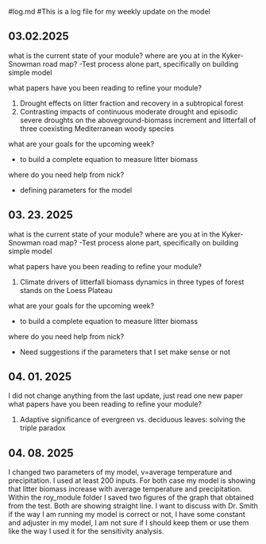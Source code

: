 #log.md
#This is a log file for my weekly update on the model

## 03.02.2025
what is the current state of your module? where are you at in the Kyker-Snowman road map?
-Test process alone part, specifically on building simple model

what papers have you been reading to refine your module?
1. Drought effects on litter fraction and recovery in a subtropical forest
2. Contrasting impacts of continuous moderate drought and episodic severe droughts on the aboveground-biomass increment and litterfall of three coexisting Mediterranean woody species

what are your goals for the upcoming week?
- to build a complete equation to measure litter biomass 

where do you need help from nick?
- defining parameters for the model

## 03. 23. 2025
what is the current state of your module? where are you at in the Kyker-Snowman road map?
-Test process alone part, specifically on building simple model

what papers have you been reading to refine your module?
1. Climate drivers of litterfall biomass dynamics in three types of forest stands on the Loess Plateau

what are your goals for the upcoming week?
- to build a complete equation to measure litter biomass 

where do you need help from nick?
- Need suggestions if the parameters that I set make sense or not

## 04. 01. 2025
I did not change anything from the last update, just read one new paper
what papers have you been reading to refine your module?
1. Adaptive significance of evergreen vs. deciduous leaves: solving the triple paradox

## 04. 08. 2025
I changed two parameters of my model, v=average temperature and precipitation. I used at least 200 inputs. For both case my
model is showing that litter biomass increase with average temperature and precipitation. Within the roy_module folder I saved two
figures of the graph that obtained from the test. Both are showing straight line. 
I want to discuss with Dr. Smith if the way I am running my model is correct or not, I have some constant and adjuster in my model, I
am not sure if I should keep them or use them like the way I used it for the sensitivity analysis.